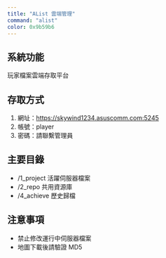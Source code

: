 ```yaml
---
title: "AList 雲端管理"
command: "alist"
color: 0x9b59b6
---
```


## 系統功能
玩家檔案雲端存取平台

## 存取方式
1. 網址：https://skywind1234.asuscomm.com:5245
2. 帳號：player
3. 密碼：請聯繫管理員

## 主要目錄
- /1_project 活躍伺服器檔案
- /2_repo 共用資源庫
- /4_achieve 歷史歸檔

## 注意事項
- 禁止修改運行中伺服器檔案
- 地圖下載後請驗證 MD5
